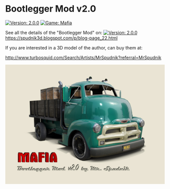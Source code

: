 # Bootlegger Mod v2.0

[![Version: 2.0.0](https://img.shields.io/badge/version-2.0.0-lightgrey.svg)](https://github.com/AlSpudnik/Bootlegger-Mod-v2.0)
[![Game: Mafia](https://img.shields.io/badge/game-mafia-red.svg)]()

See all the details of the "Bootlegger Mod" on:
[![Version: 2.0.0](https://img.shields.io/badge/version-2.0.0-lightgrey.svg)](https://spudnik3d.blogspot.com/p/blog-page_22.html)
https://spudnik3d.blogspot.com/p/blog-page_22.html

If you are interested in a 3D model of the author, can buy them at:

http://www.turbosquid.com/Search/Artists/MrSpudnik?referral=MrSpudnik

<img src="https://github.com/AlSpudnik/Bootlegger-Mod-v2.0/blob/main/bootlogo_v2.0.jpg" alt="">
